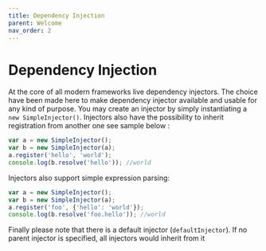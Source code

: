 ```yaml
---
title: Dependency Injection
parent: Welcome
nav_order: 2
---
```

# Dependency Injection

At the core of all modern frameworks live dependency injectors. The choice have been made here to make dependency injector available and usable for any kind of purpose. You may create an injector by simply instantiating a `new SimpleInjector()`.
Injectors also have the possibility to inherit registration from another one see sample below :

```ts
var a = new SimpleInjector();
var b = new SimpleInjector(a);
a.register('hello', 'world');
console.log(b.resolve('hello')); //world
```

Injectors also support simple expression parsing:

```ts
var a = new SimpleInjector();
var b = new SimpleInjector(a);
a.register('foo', {'hello': 'world'});
console.log(b.resolve('foo.hello')); //world
```

Finally please note that there is a default injector (`defaultInjector`). If no parent injector is specified, all injectors would inherit from it
